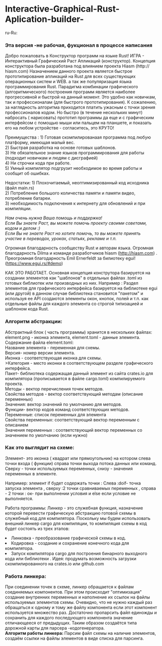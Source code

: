 # Interactive-Graphical-Rust-Aplication-builder-

ru-Ru:
<h3>Эта версия -не рабочая, фукционал в процессе написания </h3>
Добро пожаловать в Конструктор программ на языке Rust!
ИГРА - Интерактивный Графический Раст Апликаций (конструктор).
Концепция конструктора была разработана под влиянием проекта Hiasm (http:// hiasm.com)  
Назначением данного проекта является быстрое прототипирование апликаций  на Rust для всех существующих операционных систем и WEB. а так же популяризация языка программирования Rust.
Парадигма комбинации графического (алгоритмического) построения программ является наиболее прогрессивной и быстрой на данный момент.
Это удобно как новичкам, так и профессионалам (для быстрого прототипирования). 
К сожалению, за наглядность алгоритма приходится платить ужасным с точки зрения профессионалов кодом. 
Но быстро (в течение нескольких минут) набросать ( нарисовать) прототип программы да еще и с графическим интерфейсом с помощью мыши или пальцем на планшете, и показать его на любом устройстве - согласитесь, это КРУТО!
<p>Преимущества :
1) Готовая скомпилированаая программа под любую платформу, имеющая малый вес.<br>
2) Быстрая разработка на основе готовых шаблонов.<br>
3) Не обязательное знание языков программирования для работы (подходит новичкам и людям с дисграфией)<br>
4) Ни строчки кода при работе. <br>
5) Умный компилятор подгрузит необходимое во время работы и сообщит об ошибках.
</p>
<p>
Недостатки:
1) Плохочитаемый, неоптимизированный код исходника (файл main.rs)<br>
2) Потребление большого количества памяти и памяти видео, потребление батареи. <br>
3) необходимость подключения к интернету для обновлений и при компиляции. <br>
</p>
<i>Нам очень нужна Ваша помощь и поддержка!<br>
Если Вы знаете Раст, вы можете помочь проекту своими советами, кодом и делом :)<br>
Если Вы не знаете Раст но хотите помочь, то вы можете принять участие в переводах, уроках, статьях, рекламе и т.п.</i>

Огромная благодарность сообществу Rust и авторам языка.
Огромная благодарность Dilma  и команде разработчиков hiasm (<a blanc_>http://hiasm.com</a>) .
Преогромная благодарность Emil Ernerfeldt за билиотеку egui!(<a blanc_>https://www.egui.rs/#demo</a>)

КАК ЭТО РАБОТАЕТ.
Основная концепция конструтора базируется на создании элементов как "шаблонов" в отдельных файлах .toml из готовых библиотек  или производных из них.
Например :
Раздел элементов для графического интерфейса базируется на библиотеке egui (или другой) в данном случае библиотека становится "пакетом" и используя ее API 
создаются элементы окон, кнопок, полей и т.п. как отдельные файлы для каждого элемента со строгой типизацией и шаблоном кода Rust.

<h3>Алгоритм абстракции:</h3> 
Абстрактный блок ( часть программы) хранится в нескольких файлах: 
element.png - иконка элемента, element.toml - данные  элемента. 
 Содержание файла element.toml:
<br>Название элемента - переменная для схемы.
<br>Версия- номер версии элемента.
<br>Иконка - соответствующая иконка для схемы. 
<br>>Категория - место иконки в соответствующем разделе графического интерфейса. 
<br>Пакет- библиотека содержащая данный элемент из сайта crates.io для компилятора (прописывается в файле cargo.toml) компилируемого проекта. 
<br>Методы - вектор перечисления точек методов. 
<br>Свойства методов - вектор соответствующий методам (описание переменных)
<br>Значения: вектор значений по умолчанию для методов.
<br>Функции- вектор кодов команд соответствующих методов. 
<br>Переменные: список переменных для элемента 
<br>Свойства переменных: соответствующий вектор переменным с описанием 
<br>Значения переменных : соответствующий вектор переменных со значением по умолчанию (если нужно) 
</br>
<h3>Как это выглядит на схеме:</h3> 
Элемент- это иконка ( квадрат или прямоугольник) на котором слева точки входа ( функции) справа точки выхода  потока данных или команд. Сверху - точки используемых переменных, снизу - значения переменных в элементе. 

Например: элемент if будет содержать точки : 
Слева :doif- точка запуска элемента , 
сверху :2 точки сравниваемых переменных , 
справа - 2 точки : ок- при выполнении условия и else если условие не выполняется. 

Работа программы: 
Линкер - это служебная функция, назначение которой перевести графическую абстракцию готовой схемы в служебный код для компилятора. 
Поскольку мы будем использовать внешний линкер cargo для компиляции,  то компиляция схемы в код будет состоять из трех этапов:
<li>Линковка - преобразование графической схемы в код.</li>
<li>Кодировка - создание и сохранение конечного кода для компилятора.</li>
<li>Запуск компилятора cargo для построения бинарного выходного кода или библиотеки . 
Идея: продумать возможность загрузки скомпилированного на crates.io или  github.com
 
<h3>Работа линкера:</h3>
При соединении точек в схеме, линкер обращается к файлам соединяемых компонентов. При этом происходит "оптимизация" создание внутренних переменных и наполнение их ссылок на файлы используемых элементов схемы.
Очевидно, что не нужно каждый раз обращаться к одному и тому же файлу компонента если этот компонент используется множество раз.
Достаточно пропарсить файл единожды и сохранить для каждого последующего компонента значение отличающееся от предыдущих.
Таким образом создаётся типа дорожной карты для  парсера -кодогенератора.<br>
<strong>Алгоритм работы линкера: </strong>
Парсим файл схемы на наличие элементов, создаём ссылки на файлы элементов в виде списка для парсинга.

